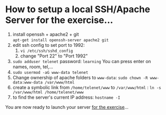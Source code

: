 # How to setup a local SSH/Apache Server for the exercise...


1. install openssh  + apache2 + git   
 `apt-get install openssh-server apache2 git`
2. edit ssh config to set port to 1992:
	1. `vi /etc/ssh/sshd_config`
	2. change "Port 22" to "Port 1992"
3. `sudo adduser telenet`  password: `learning`
You can press enter on names, room, tel,...
4. `sudo usermod -aG www-data telenet`
5. Change ownership of apache folders to `www-data`:  `sudo chown -R www-data:www-data /var/www/html` 
6. create a symbolic link from `/home/telenet/www` to `/var/www/html` : 
`ln -s /var/www/html /home/telenet/www`
7. to find the server's current IP address: 
 `hostname -I`


You are now ready to launch your server [for the exercise](./readme.md)...
